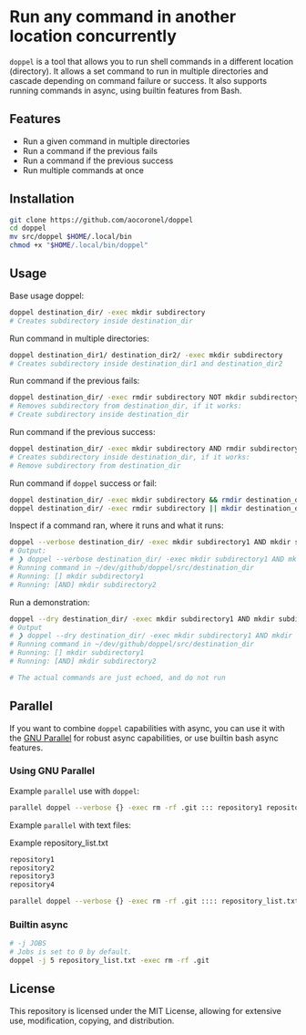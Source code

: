 # Run any command in another location concurrently

`doppel` is a tool that allows you to run shell commands in a different location (directory). It allows a set command to run in multiple directories and cascade depending on command failure or success. It also supports running commands in async, using builtin features from Bash.

## Features

- Run a given command in multiple directories
- Run a command if the previous fails
- Run a command if the previous success
- Run multiple commands at once

## Installation

```bash
git clone https://github.com/aocoronel/doppel
cd doppel
mv src/doppel $HOME/.local/bin
chmod +x "$HOME/.local/bin/doppel"
```

## Usage

Base usage doppel:

```bash
doppel destination_dir/ -exec mkdir subdirectory
# Creates subdirectory inside destination_dir
```

Run command in multiple directories:

```bash
doppel destination_dir1/ destination_dir2/ -exec mkdir subdirectory
# Creates subdirectory inside destination_dir1 and destination_dir2
```

Run command if the previous fails:

```bash
doppel destination_dir/ -exec rmdir subdirectory NOT mkdir subdirectory
# Removes subdirectory from destination_dir, if it works:
# Create subdirectory inside destination_dir
```

Run command if the previous success:

```bash
doppel destination_dir/ -exec mkdir subdirectory AND rmdir subdirectory
# Creates subdirectory inside destination_dir, if it works:
# Remove subdirectory from destination_dir
```

Run command if `doppel` success or fail:

```bash
doppel destination_dir/ -exec mkdir subdirectory && rmdir destination_dir/subdirectory # If success
doppel destination_dir/ -exec rmdir subdirectory || mkdir destination_dir/subdirectory # If fails
```

Inspect if a command ran, where it runs and what it runs:

```bash
doppel --verbose destination_dir/ -exec mkdir subdirectory1 AND mkdir subdirectory2
# Output:
# ❯ doppel --verbose destination_dir/ -exec mkdir subdirectory1 AND mkdir subdirectory2
# Running command in ~/dev/github/doppel/src/destination_dir
# Running: [] mkdir subdirectory1
# Running: [AND] mkdir subdirectory2
```

Run a demonstration:

```bash
doppel --dry destination_dir/ -exec mkdir subdirectory1 AND mkdir subdirectory2
# Output
# ❯ doppel --dry destination_dir/ -exec mkdir subdirectory1 AND mkdir subdirectory2
# Running command in ~/dev/github/doppel/src/destination_dir
# Running: [] mkdir subdirectory1
# Running: [AND] mkdir subdirectory2

# The actual commands are just echoed, and do not run
```

## Parallel

If you want to combine `doppel` capabilities with async, you can use it with the [GNU Parallel](https://www.gnu.org/software/parallel) for robust async capabilities, or use builtin bash async features.

### Using GNU Parallel

Example `parallel` use with `doppel`:

```bash
parallel doppel --verbose {} -exec rm -rf .git ::: repository1 repository2 repository3 repository4
```

Example `parallel` with text files:

Example repository_list.txt

```txt
repository1
repository2
repository3
repository4
```

```bash
parallel doppel --verbose {} -exec rm -rf .git :::: repository_list.txt # Iterates over each folder
```

### Builtin async

```bash
# -j JOBS
# Jobs is set to 0 by default.
doppel -j 5 repository_list.txt -exec rm -rf .git
```

## License

This repository is licensed under the MIT License, allowing for extensive use, modification, copying, and distribution.
